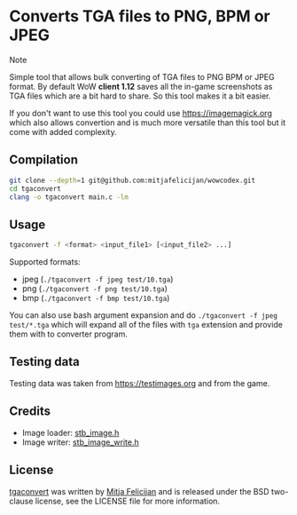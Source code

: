 # Converts TGA files to PNG, BPM or JPEG

> [!NOTE]
> Simple tool that allows bulk converting of TGA files to PNG BPM or JPEG
> format. By default WoW **client 1.12** saves all the in-game screenshots
> as TGA files which are a bit hard to share. So this tool makes it a
> bit easier.

If you don't want to use this tool you could use https://imagemagick.org
which also allows convertion and is much more versatile than this tool
but it come with added complexity.

## Compilation

```sh
git clone --depth=1 git@github.com:mitjafelicijan/wowcodex.git
cd tgaconvert
clang -o tgaconvert main.c -lm
```

## Usage

```sh
tgaconvert -f <format> <input_file1> [<input_file2> ...]
```

Supported formats:

- jpeg (`./tgaconvert -f jpeg test/10.tga`)
- png (`./tgaconvert -f png test/10.tga`)
- bmp (`./tgaconvert -f bmp test/10.tga`)

You can also use bash argument expansion and do `./tgaconvert -f jpeg
test/*.tga` which will expand all of the files with `tga` extension and
provide them with to converter program.

## Testing data

Testing data was taken from https://testimages.org and from the game.

## Credits

* Image loader: [stb_image.h](stb_image.h)
* Image writer: [stb_image_write.h](stb_image_write.h)

## License

[tgaconvert](https://github.com/mitjafelicijan/wowcodex/tgaconvert)
was written by [Mitja Felicijan](https://mitjafelicijan.com) and is
released under the BSD two-clause license, see the LICENSE file for
more information.

